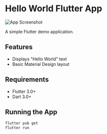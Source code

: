 # Hello World Flutter App

![App Screenshot](screenshot.png)

A simple Flutter demo application.

## Features
- Displays "Hello World" text
- Basic Material Design layout

## Requirements
- Flutter 3.0+
- Dart 3.0+

## Running the App
```bash
flutter pub get
flutter run
```